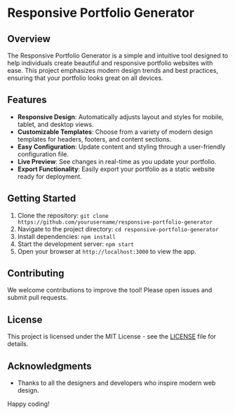 # Responsive Portfolio Generator

## Overview
The Responsive Portfolio Generator is a simple and intuitive tool designed to help individuals create beautiful and responsive portfolio websites with ease. This project emphasizes modern design trends and best practices, ensuring that your portfolio looks great on all devices.

## Features
- **Responsive Design**: Automatically adjusts layout and styles for mobile, tablet, and desktop views.
- **Customizable Templates**: Choose from a variety of modern design templates for headers, footers, and content sections.
- **Easy Configuration**: Update content and styling through a user-friendly configuration file.
- **Live Preview**: See changes in real-time as you update your portfolio.
- **Export Functionality**: Easily export your portfolio as a static website ready for deployment.

## Getting Started
1. Clone the repository: `git clone https://github.com/yourusername/responsive-portfolio-generator`
2. Navigate to the project directory: `cd responsive-portfolio-generator`
3. Install dependencies: `npm install`
4. Start the development server: `npm start`
5. Open your browser at `http://localhost:3000` to view the app.

## Contributing
We welcome contributions to improve the tool! Please open issues and submit pull requests.

## License
This project is licensed under the MIT License - see the [LICENSE](LICENSE) file for details.

## Acknowledgments
- Thanks to all the designers and developers who inspire modern web design.

Happy coding!
